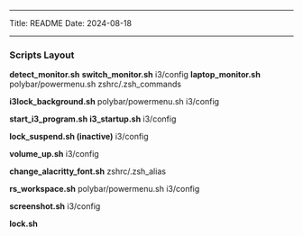 ***
Title: README
Date: 2024-08-18
***
### Scripts Layout

**detect_monitor.sh**
    **switch_monitor.sh**
        i3/config
    **laptop_monitor.sh**
        polybar/powermenu.sh
    zshrc/.zsh_commands

**i3lock_background.sh**
    polybar/powermenu.sh
        i3/config

**start_i3_program.sh**
    **i3_startup.sh**
    i3/config

**lock_suspend.sh (inactive)**
    i3/config

**volume_up.sh**
    i3/config

**change_alacritty_font.sh**
    zshrc/.zsh_alias

**rs_workspace.sh**
    polybar/powermenu.sh
        i3/config

**screenshot.sh**
    i3/config

**lock.sh**

